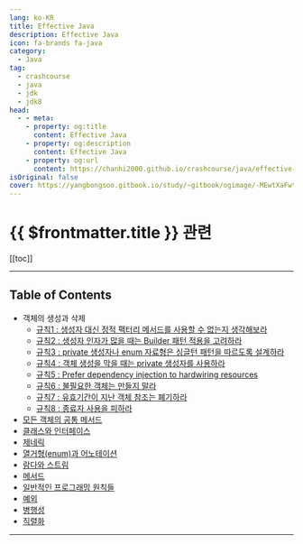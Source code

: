```yaml
---
lang: ko-KR
title: Effective Java
description: Effective Java
icon: fa-brands fa-java
category: 
  - Java
tag: 
  - crashcourse
  - java
  - jdk
  - jdk8
head:
  - - meta:
    - property: og:title
      content: Effective Java
    - property: og:description
      content: Effective Java
    - property: og:url
      content: https://chanhi2000.github.io/crashcourse/java/effective-java/
isOriginal: false
cover: https://yangbongsoo.gitbook.io/study/~gitbook/ogimage/-MEwtXaFwtHj0a5zzwB4
---
```


# {{ $frontmatter.title }} 관련

<SiteInfo
  name="[Effective Java] | 양봉수 블로그"
  desc="Effective Java"
  url="https://yangbongsoo.gitbook.io/study/effective-java"
  logo="https://81465973-files.gitbook.io/~/files/v0/b/gitbook-legacy-files/o/spaces%2F-Lej4tgjCgS0Wyj6JGe2%2Favatar.png?generation=1557720343650540&alt=media"
  preview="https://yangbongsoo.gitbook.io/study/~gitbook/ogimage/-MEwtXaFwtHj0a5zzwB4"/>

[[toc]]

---

## Table of Contents

- 객체의 생성과 삭제
  - [규칙1 : 생성자 대신 정적 팩터리 메서드를 사용할 수 없는지 생각해보라](/java/effective-java/01.md)
  - [규칙2 : 생성자 인자가 많을 때는 Builder 패턴 적용을 고려하라](/java/effective-java/02.md)
  - [규칙3 : private 생성자나 enum 자료형은 싱글턴 패턴을 따르도록 설계하라](/java/effective-java/03.md)
  - [규칙4 : 객체 생성을 막을 때는 private 생성자를 사용하라](/java/effective-java/04.md)
  - [규칙5 : Prefer dependency injection to hardwiring resources](/java/effective-java/05.md)
  - [규칙6 : 불필요한 객체는 만들지 말라](/java/effective-java/06.md)
  - [규칙7 : 유효기간이 지난 객체 참조는 폐기하라](/java/effective-java/07.md)
  - [규칙8 : 종료자 사용을 피하라](/java/effective-java/08.md)
- [모든 객체의 공통 메서드](02-methods-common-to-all-objects.md)
- [클래스와 인터페이스](03-classes-and-interfaces.md)
- [제네릭](04-generics.md)
- [열거형(enum)과 어노테이션](05-enums-and-annotations.md)
- [람다와 스트림](06-lambda-and-stream.md)
- [메서드](07-methods.md)
- [일반적인 프로그래밍 원칙들](08-general-programming.md)
- [예외](09-exceptions.md)
- [병행성](10-concurrency.md)
- [직렬화](11-serialization.md)

---

<TagLinks />